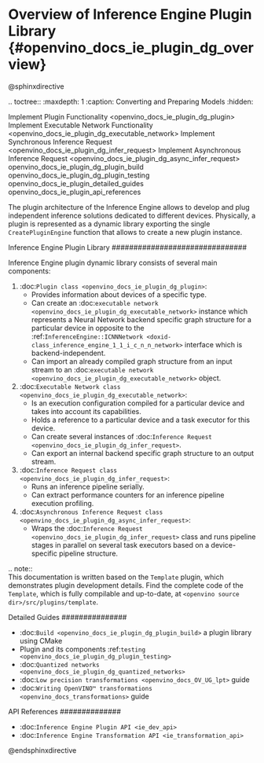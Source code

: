 # Overview of Inference Engine Plugin Library {#openvino_docs_ie_plugin_dg_overview}

@sphinxdirective

.. toctree::
   :maxdepth: 1
   :caption: Converting and Preparing Models
   :hidden:

   Implement Plugin Functionality <openvino_docs_ie_plugin_dg_plugin>
   Implement Executable Network Functionality <openvino_docs_ie_plugin_dg_executable_network>
   Implement Synchronous Inference Request <openvino_docs_ie_plugin_dg_infer_request>
   Implement Asynchronous Inference Request <openvino_docs_ie_plugin_dg_async_infer_request>
   openvino_docs_ie_plugin_dg_plugin_build
   openvino_docs_ie_plugin_dg_plugin_testing
   openvino_docs_ie_plugin_detailed_guides
   openvino_docs_ie_plugin_api_references


The plugin architecture of the Inference Engine allows to develop and plug independent inference 
solutions dedicated to different devices. Physically, a plugin is represented as a dynamic library 
exporting the single ``CreatePluginEngine`` function that allows to create a new plugin instance.

Inference Engine Plugin Library
###############################

Inference Engine plugin dynamic library consists of several main components:

1. :doc:`Plugin class <openvino_docs_ie_plugin_dg_plugin>`:
	- Provides information about devices of a specific type.
	- Can create an :doc:`executable network <openvino_docs_ie_plugin_dg_executable_network>` instance which represents a Neural 
	Network backend specific graph structure for a particular device in opposite to the :ref:`InferenceEngine::ICNNNetwork <doxid-class_inference_engine_1_1_i_c_n_n_network>` 
	interface which is backend-independent.
	- Can import an already compiled graph structure from an input stream to an 
	:doc:`executable network <openvino_docs_ie_plugin_dg_executable_network>` object.
2. :doc:`Executable Network class <openvino_docs_ie_plugin_dg_executable_network>`:
	- Is an execution configuration compiled for a particular device and takes into account its capabilities.
	- Holds a reference to a particular device and a task executor for this device.
	- Can create several instances of :doc:`Inference Request <openvino_docs_ie_plugin_dg_infer_request>`.
	- Can export an internal backend specific graph structure to an output stream.
3. :doc:`Inference Request class <openvino_docs_ie_plugin_dg_infer_request>`:
    - Runs an inference pipeline serially.
    - Can extract performance counters for an inference pipeline execution profiling.
4. :doc:`Asynchronous Inference Request class <openvino_docs_ie_plugin_dg_async_infer_request>`:
    - Wraps the :doc:`Inference Request <openvino_docs_ie_plugin_dg_infer_request>` class and runs pipeline stages in parallel 
	on several task executors based on a device-specific pipeline structure.

.. note::  
   This documentation is written based on the ``Template`` plugin, which demonstrates plugin development details. Find the complete code of the ``Template``, which is fully compilable and up-to-date, at ``<openvino source dir>/src/plugins/template``.


Detailed Guides
###############

* :doc:`Build <openvino_docs_ie_plugin_dg_plugin_build>` a plugin library using CMake
* Plugin and its components :ref:`testing <openvino_docs_ie_plugin_dg_plugin_testing>`
* :doc:`Quantized networks <openvino_docs_ie_plugin_dg_quantized_networks>`
* :doc:`Low precision transformations <openvino_docs_OV_UG_lpt>` guide
* :doc:`Writing OpenVINO™ transformations <openvino_docs_transformations>` guide

API References
##############

* :doc:`Inference Engine Plugin API <ie_dev_api>`
* :doc:`Inference Engine Transformation API <ie_transformation_api>`

@endsphinxdirective
